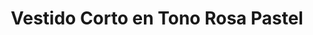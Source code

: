 ---
id: vestido-cotton-pink 
title: Vestido Corto en Tono Rosa Pastel 
regularPrice: 41.70
price: 35.44
image: 
    - vestido-cotton-pink-1.webp
    - vestido-cotton-pink-2.webp
description: Vestido corto, cuello V, manga corta con revuelo.
material: Poliester
sizes: 
    - S
    - L
creationDate: 2025/02/01
isSale: true
isStock: true
startDate: "2025-02-11"
endDate: "2025-02-14"
---